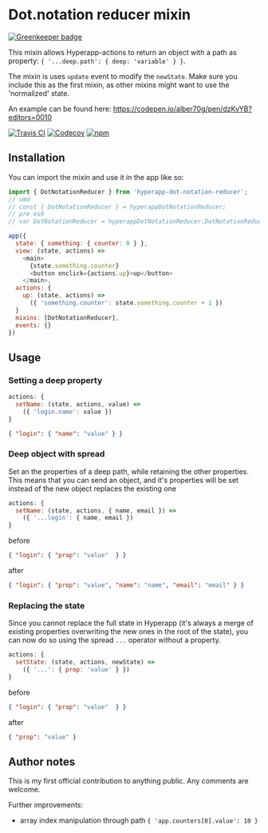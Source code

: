 Dot.notation reducer mixin
==========================

[![Greenkeeper badge](https://badges.greenkeeper.io/Alber70g/hyperapp-dot-notation-reducer.svg)](https://greenkeeper.io/)

This mixin allows Hyperapp-actions to return an object with a path as property: `{ '...deep.path': { deep: 'variable' } }`.

The mixin is uses `update` event to modify the `newState`.
Make sure you include this as the first mixin, as other mixins might want to use the 'normalized' state.

An example can be found here:  https://codepen.io/alber70g/pen/dzKvYB?editors=0010


[![Travis CI](https://img.shields.io/travis/Alber70g/hyperapp-dot-notation-reducer.svg)](https://travis-ci.org/Alber70g/hyperapp-dot-notation-reducer)
[![Codecov](https://img.shields.io/codecov/c/github/Alber70g/hyperapp-dot-notation-reducer/master.svg)](https://codecov.io/gh/hyperapp/hyperapp)
[![npm](https://img.shields.io/npm/v/hyperapp-dot-notation-reducer.svg)](https://www.npmjs.org/package/hyperapp-dot-notation-reducer)



Installation
------------

You can import the mixin and use it in the app like so:

```javascript
import { DotNotationReducer } from 'hyperapp-dot-notation-reducer';
// umd
// const { DotNotationReducer } = hyperappDotNotationReducer;
// pre es6
// var DotNotationReducer = hyperappDotNotationReducer.DotNotationReducer;

app({
  state: { something: { counter: 0 } },
  view: (state, actions) =>
    <main>
      {state.something.counter}
      <button onclick={actions.up}>up</button>
    </main>,
  actions: {
    up: (state, actions) =>
      ({ 'something.counter': state.something.counter + 1 })
  }
  mixins: [DotNotationReducer],
  events: {}
})
```

Usage
-----

### Setting a deep property

```javascript
actions: {
  setName: (state, actions, value) =>
    ({ 'login.name': value })
}
```
```json
{ "login": { "name": "value" } }
```

### Deep object with spread
Set an the properties of a deep path, while retaining the other properties.
This means that you can send an object, and it's properties will be set instead of the new object replaces the existing one

```javascript
actions: {
  setName: (state, actions, { name, email }) =>
    ({ '...login': { name, email })
}
```

before
```json
{ "login": { "prop": "value"  } }
```

after
```json
{ "login": { "prop": "value", "name": "name", "email": "email" } }
```

### Replacing the state
Since you cannot replace the full state in Hyperapp (it's always a merge of existing properties overwriting the new ones in the root of the state),
you can now do so using the spread `...` operator without a property.

```javascript
actions: {
  setState: (state, actions, newState) =>
    ({ '...': { prop: 'value' } })
}
```

before
```json
{ "login": { "prop": "value"  } }
```

after
```json
{ "prop": "value" }
```

Author notes
------------

This is my first official contribution to anything public. Any comments are welcome.

Further improvements:

- array index manipulation through path `{ 'app.counters[0].value': 10 } `
